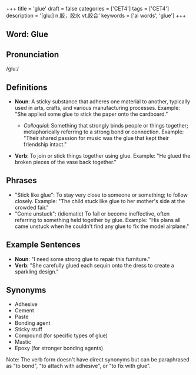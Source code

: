 +++
title = 'glue'
draft = false
categories = ['CET4']
tags = ['CET4']
description = '[gluː] n.胶，胶水 vt.胶合'
keywords = ['ai words', 'glue']
+++

## Word: Glue

## Pronunciation
/ɡluː/

## Definitions
- **Noun**: A sticky substance that adheres one material to another, typically used in arts, crafts, and various manufacturing processes. Example: "She applied some glue to stick the paper onto the cardboard."
  - *Colloquial*: Something that strongly binds people or things together; metaphorically referring to a strong bond or connection. Example: "Their shared passion for music was the glue that kept their friendship intact."

- **Verb**: To join or stick things together using glue. Example: "He glued the broken pieces of the vase back together."

## Phrases
- "Stick like glue": To stay very close to someone or something; to follow closely. Example: "The child stuck like glue to her mother's side at the crowded fair."
- "Come unstuck": (idiomatic) To fail or become ineffective, often referring to something held together by glue. Example: "His plans all came unstuck when he couldn't find any glue to fix the model airplane."

## Example Sentences
- **Noun**: "I need some strong glue to repair this furniture."
- **Verb**: "She carefully glued each sequin onto the dress to create a sparkling design."

## Synonyms
- Adhesive
- Cement
- Paste
- Bonding agent
- Sticky stuff
- Compound (for specific types of glue)
- Mastic
- Epoxy (for stronger bonding agents)

Note: The verb form doesn't have direct synonyms but can be paraphrased as "to bond", "to attach with adhesive", or "to fix with glue".
